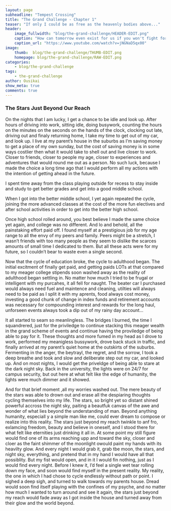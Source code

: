 ```yaml
---
layout: page
subheadline: "Tempest Crossing"
title: "The Grand Challenge - Chapter 1"
teaser: "If only I could be as free as the heavenly bodies above..."
header:
    image_fullwidth: "blog/the-grand-challenge/HEADER-EDIT.png"
    caption: "How can tomorrow even exist for us if you won't fight for yourself today?"
    caption_url: "https://www.youtube.com/watch?v=jNGNaD5qx00"
image:
    thumb:  blog/the-grand-challenge/THUMB-EDIT.png
    homepage: blog/the-grand-challenge/RAW-EDIT.png
categories:
    - blog/the-grand-challenge
tags:
    - the-grand-challenge
author: Ousikai
show_meta: true
comments: true
---
```

### The Stars Just Beyond Our Reach
On the nights that I am lucky, I get a chance to be idle and look up. After hours of driving into work, sitting idle, doing busywork, counting the hours on the minutes on the seconds on the hands of the clock, clocking out late, driving out and finaly returning home, I take my time to get out of my car, and look up. I live at my parent’s house in the suburbs as I’m saving money to get a place of my own sunday, but the cost of saving money is in some ways costlier then what it would take to shell out and live closer to work. Closer to friends, closer to people my age, closer to experiences and adventures that would round me out as a person. No such luck, because I made the choice a long time ago that I would perform all my actions with the intention of getting ahead in the future.

I spent time away from the class playing outside for recess to stay inside and study to get better grades and get into a good middle school.

When I got into the better middle school, I yet again repeated the cycle, joining the more advanced classes at the cost of the more fun electives and after school activities in order to get into the better high school.

Once high school rolled around, you best believe I made the same choice yet again, and college was no different. And lo and behold, all the painstaking effort paid off. I found myself at a prestigious job for my age range to all the envy of my peers and family. Peers might be a stretch, I wasn’t friends with too many people as they seem to dislike the scarces amounts of small time I dedicated to them. But all these acts were for my future, so I couldn’t bear to waste even a single second.

Now that the cycle of education broke, the cycle to adulthood began. The initial excitment of finally get paid, and getting paids LOTs at that compared to my meager college stipends soon washed away as the reality of adulthood began settling in. No matter how much I tried to be frugal or intelligent with my purcahes, it all fell for naught. The beater car I purchased would always need fuel and maintence and cleaning, utilties will always need to be paid as I split it with my aprents, food always cost money, investing a good chunk of change in index funds and retirement accounts was necessary for compounding interest and rewards for the long haul, unforseen events always took a dip out of my rainy day account…

It all started to seam so meanlingless. The bridges I burned, the time I squandrered, just for the priviledge to continue stacking this meager wealth in the grand scheme of events and continue having the proviledge of being able to pay for it. These thoughts and more fumed in my head as I drove to work, performed my meanigless bussywork, drove back stuck in traffic, and finally arrived at my parent’s quiet home at the outskirts of the suburbs. Fermenting in the anger, the beytrayl, the regret, and the sorrow, I took a deep breathe and took and slow and deliberate step out my car, and looked up. And on most nights, I would get the priveldge of being able to stare at the dark night sky. Back in the university, the lights were on 24/7 for campus security, but out here at what felt like the edge of humanity, the lights were much dimmer and it showed.

And for that brief moment ,all my worries washed out. The mere beauty of the stars was able to drown out and erase all the despiaring thoughts cycling themselves into my life. The stars, so bright yet so distant shined powerful accross the night sky, paiting a beautfuk canvas of the awe and wonder of what lies beyond the understanding of man. Beyond anything humanity, especiall y a simple man like me, could ever dream to compose or realize into this reality. The stars just beyond my reach twinkle to anf fro, exlamcing freedom, beauty and believe in oneself, and I stood there for what felt like eternities just drinking it all in. At some point my still figure would find one of its arms reaching upp and toward the sky, closer and cloer as the faint shimmer of the moonlight owould paint my hands with its heavilty glow. And every night I would grab it, grab tbe moon, the stars, and night sky, everything, and pretend that in my hand I would have all that possiblity. But my fist would open, and in it I would fin nothing, just as I would find every night. Before I knew it, I’d feel a single wet tear rolling down my face, and soon would find myself in the present reality. My reality, the one in which I had chose to cycle endlessly without path or point. I sighed a deep sigh, and turned to walk towards my parents house. Dread would soon find itself playing with the confines of my psyche, and no matter how much I wanted to turn around and see it again, the stars just beyond my reach would fade away as I got inside the house and turned away from their glow and the world beyond.